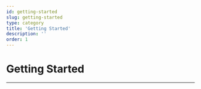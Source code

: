 ```yaml
---
id: getting-started
slug: getting-started
type: category
title: 'Getting Started'
description: ''
order: 1
---
```


# Getting Started

---
